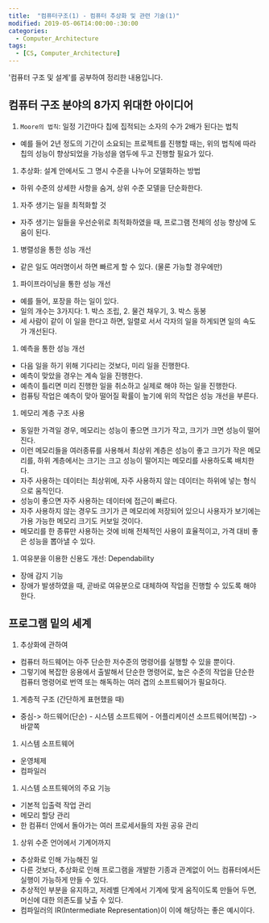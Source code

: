 ```yaml
---
title:  "컴퓨터구조(1) - 컴퓨터 추상화 및 관련 기술(1)"
modified: 2019-05-06T14:00:00-:30:00
categories:
  - Computer_Architecture
tags:
  - [CS, Computer_Architecture]
---
```


'컴퓨터 구조 및 설계'를 공부하여 정리한 내용입니다.

## 컴퓨터 구조 분야의 8가지 위대한 아이디어
1. `Moore의 법칙`: 일정 기간마다 칩에 집적되는 소자의 수가 2배가 된다는 법칙
 - 예를 들어 2년 정도의 기간이 소요되는 프로젝트를 진행할 때는, 위의 법칙에 따라 칩의 성능이 향상되었을 가능성을 염두에 두고 진행할 필요가 있다.

1. 추상화: 설계 안에서도 그 명시 수준을 나누어 모델화하는 방법
 - 하위 수준의 상세한 사항을 숨겨, 상위 수준 모델을 단순화한다.

1. 자주 생기는 일을 최적화할 것
 - 자주 생기는 일들을 우선순위로 최적화하였을 때, 프로그램 전체의 성능 향상에 도움이 된다.

1. 병렬성을 통한 성능 개선
 - 같은 일도 여러명이서 하면 빠르게 할 수 있다. (물론 가능할 경우에만)

1. 파이프라이닝을 통한 성능 개선
 - 예를 들어, 포장을 하는 일이 있다.
 - 일의 개수는 3가지다: 1. 박스 조립, 2. 물건 채우기, 3. 박스 동봉
 - 세 사람이 같이 이 일을 한다고 하면, 일렬로 서서 각자의 일을 하게되면 일의 속도가 개선된다.

1. 예측을 통한 성능 개선
 - 다음 일을 하기 위해 기다리는 것보다, 미리 일을 진행한다.
 - 예측이 맞았을 경우는 계속 일을 진행한다.
 - 예측이 틀리면 미리 진행한 일을 취소하고 실제로 해야 하는 일을 진행한다.
 - 컴퓨팅 작업은 예측이 맞아 떨어질 확률이 높기에 위의 작업은 성능 개선을 부른다.

1. 메모리 계층 구조 사용
 - 동일한 가격일 경우, 메모리는 성능이 좋으면 크기가 작고, 크기가 크면 성능이 떨어진다.
 - 이런 메모리들을 여러종류를 사용해서 최상위 계층은 성능이 좋고 크기가 작은 메모리를, 하위 계층에서는 크기는 크고 성능이 떨어지는 메모리를 사용하도록 배치한다.
 - 자주 사용하는 데이터는 최상위에, 자주 사용하지 않는 데이터는 하위에 넣는 형식으로 움직인다.
 - 성능이 좋으면 자주 사용하는 데이터에 접근이 빠르다.
 - 자주 사용하지 않는 경우도 크기가 큰 메모리에 저장되어 있으니 사용자가 보기에는 가용 가능한 메모리 크기도 커보일 것이다.
 - 메모리를 한 종류만 사용하는 것에 비해 전체적인 사용이 효율적이고, 가격 대비 좋은 성능을 뽑아낼 수 있다.

1. 여유분을 이용한 신용도 개선: Dependability
 - 장애 감지 기능
 - 장애가 발생하였을 때, 곧바로 여유분으로 대체하여 작업을 진행할 수 있도록 해야 한다.


## 프로그램 밑의 세계
1. 추상화에 관하여
 - 컴퓨터 하드웨어는 아주 단순한 저수준의 명령어를 실행할 수 있을 뿐이다.
 - 그렇기에 복잡한 응용에서 출발해서 단순한 명령어로, 높은 수준의 작업을 단순한 컴퓨터 명령어로 번역 또는 해독하는 여러 겹의 소프트웨어가 필요하다.

1. 계층적 구조 (간단하게 표현했을 때)
 - 중심-> 하드웨어(단순) - 시스템 소프트웨어 - 어플리케이션 소프트웨어(복잡) ->바깥쪽

1. 시스템 소프트웨어
 - 운영체제
 - 컴파일러

1. 시스템 소프트웨어의 주요 기능
 - 기본적 입출력 작업 관리
 - 메모리 할당 관리
 - 한 컴퓨터 안에서 돌아가는 여러 프로세서들의 자원 공유 관리  

1. 상위 수준 언어에서 기계어까지
 - 추상화로 인해 가능해진 일
 - 다른 것보다, 추상화로 인해 프로그램을 개발한 기종과 관계없이 어느 컴퓨터에서든 실행이 가능하게 만들 수 있다.
 - 추상적인 부분을 유지하고, 저레벨 단계에서 기계에 맞게 움직이도록 만들어 두면, 머신에 대한 의존도를 낮출 수 있다.
 - 컴파일러의 IR(Intermediate Representation)이 이에 해당하는 좋은 예시이다.
